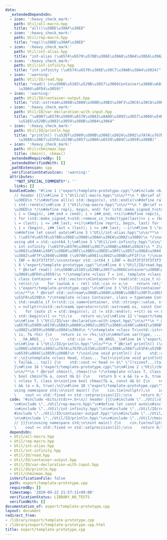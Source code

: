```yaml
---
data:
  _extendedDependsOn:
  - icon: ':heavy_check_mark:'
    path: Util/all-macro.hpp
    title: "all()\u30DE\u30AF\u30ED"
  - icon: ':heavy_check_mark:'
    path: Util/rep-macro.hpp
    title: "rep()\u30DE\u30AF\u30ED"
  - icon: ':heavy_check_mark:'
    path: Util/int-alias.hpp
    title: "int-alias (\u6574\u6570\u578B\u306E\u30A8\u30A4\u30EA\u30A2\u30B9)"
  - icon: ':heavy_check_mark:'
    path: Util/int-infinity.hpp
    title: "int-infinity (\u6574\u6570\u306E\u30C7\u30AB\u30A4\u5024)"
  - icon: ':warning:'
    path: Util/IO/read.hpp
    title: "read() (n\u500B\u5165\u529B\u3057\u3066Container\u306B\u683C\u7D0D\u3057\
      \u3066\u8FD4\u3059)"
  - icon: ':warning:'
    path: Util/IO/container-output.hpp
    title: "std::ostream\u306B\u3088\u308B\u30B3\u30F3\u30C6\u30CA\u306E\u51FA\u529B"
  - icon: ':heavy_check_mark:'
    path: Util/IO/var-declaration-with-input.hpp
    title: "\u8907\u6570\u5909\u6570\u5BA3\u8A00\u3092\u3057\u3066\u540C\u6642\u306B\
      \u5165\u529B\u3082\u3059\u308B\u3084\u3064"
  - icon: ':heavy_check_mark:'
    path: Util/IO/println.hpp
    title: "println() (\u53EF\u5909\u500B\u306E\u5024\u3092\u7A7A\u767D\u533A\u5207\
      \u308A\u3067\u51FA\u529B\u3057\u3066\u6539\u884C\u3059\u308B)"
  - icon: ':heavy_check_mark:'
    path: Util/chminmax.hpp
    title: chmin(), chmax()
  _extendedRequiredBy: []
  _extendedVerifiedWith: []
  _pathExtension: cpp
  _verificationStatusIcon: ':warning:'
  attributes:
    '*NOT_SPECIAL_COMMENTS*': ''
    links: []
  bundledCode: "#line 1 \"export/template-prototype.cpp\"\n#include <bits/stdc++.h>\n\
    // header {{{\n#line 2 \"Util/all-macro.hpp\"\n\n/**\n * @brief all()\u30DE\u30AF\
    \u30ED\n */\n#define all(x) std::begin(x), std::end(x)\n#define rall(x) std::rbegin(x),\
    \ std::rend(x)\n#line 2 \"Util/rep-macro.hpp\"\n\n/**\n * @brief rep()\u30DE\u30AF\
    \u30ED\n */\n#define rep(i, begin, end) for (std::make_signed_t<std::remove_cv_t<decltype(end)>>\
    \ i = (begin), i##_end = (end); i < i##_end; ++i)\n#define repc(i, begin, last)\
    \ for (std::make_signed_t<std::remove_cv_t<decltype(last)>> i = (begin), i##_last\
    \ = (last); i <= i##_last; ++i)\n#define repr(i, begin, last) for (std::make_signed_t<std::remove_cv_t<decltype(begin)>>\
    \ i = (begin), i##_last = (last); i >= i##_last; --i)\n#line 5 \"export/template-prototype.cpp\"\
    \n#define let const auto\n#line 3 \"Util/int-alias.hpp\"\n\n/**\n * @brief int-alias\
    \ (\u6574\u6570\u578B\u306E\u30A8\u30A4\u30EA\u30A2\u30B9)\n */\nusing i64 = std::int64_t;\n\
    using u64 = std::uint64_t;\n#line 3 \"Util/int-infinity.hpp\"\n\n/**\n * @brief\
    \ int-infinity (\u6574\u6570\u306E\u30C7\u30AB\u30A4\u5024)\n * 2\u500D\u3057\u3066\
    \u3082\u30AA\u30FC\u30D0\u30FC\u30D5\u30ED\u30FC\u3057\u306A\u3044 & memset()\u306B\
    \u3082\u4F7F\u3048\u308B (\u9700\u8981\u3042\u308B\uFF1F)\n */\nconstexpr std::int32_t\
    \ INF = 0x3f3f3f3f;\nconstexpr std::int64_t LINF = 0x3f3f3f3f3f3f3f3fLL;\n#line\
    \ 8 \"export/template-prototype.cpp\"\n\n#line 4 \"Util/IO/read.hpp\"\n\n/**\n\
    \ * @brief read() (n\u500B\u5165\u529B\u3057\u3066Container\u306B\u683C\u7D0D\u3057\
    \u3066\u8FD4\u3059)\n */\ntemplate <class T = int, template <class, class...>\
    \ class Container = std::vector>\nContainer<T> read(std::size_t n) {\n    Container<T>\
    \ ret(n);\n    for (auto& e : ret) std::cin >> e;\n    return ret;\n}\n#line 10\
    \ \"export/template-prototype.cpp\"\n\n#line 3 \"Util/IO/container-output.hpp\"\
    \n\n/**\n * @brief std::ostream\u306B\u3088\u308B\u30B3\u30F3\u30C6\u30CA\u306E\
    \u51FA\u529B\n */\ntemplate <class Container, class = typename Container::value_type,\
    \ std::enable_if_t<!std::is_same<Container, std::string>::value, std::nullptr_t>\
    \ = nullptr>\nstd::ostream& operator<<(std::ostream& os, const Container& v) {\n\
    \    for (auto it = std::begin(v); it != std::end(v); ++it) os << &\" \"[it ==\
    \ std::begin(v)] << *it;\n    return os;\n}\n#line 12 \"export/template-prototype.cpp\"\
    \n\n#line 3 \"Util/IO/var-declaration-with-input.hpp\"\n\n/**\n * @brief \u8907\
    \u6570\u5909\u6570\u5BA3\u8A00\u3092\u3057\u3066\u540C\u6642\u306B\u5165\u529B\
    \u3082\u3059\u308B\u3084\u3064\n */\ntemplate <class T>\nstd::istream& operator,(std::istream&\
    \ is, T& rhs) {\n    return is >> rhs;\n}\n\n#define var(type, ...) \\\n    type\
    \ __VA_ARGS__;  \\\n    std::cin >> __VA_ARGS__\n#line 14 \"export/template-prototype.cpp\"\
    \n\n#line 4 \"Util/IO/println.hpp\"\n\n/**\n * @brief println() (\u53EF\u5909\u500B\
    \u306E\u5024\u3092\u7A7A\u767D\u533A\u5207\u308A\u3067\u51FA\u529B\u3057\u3066\
    \u6539\u884C\u3059\u308B)\n */\ninline void println() {\n    std::cout << '\\\
    n';\n}\ntemplate <class Head, class... Tail>\ninline void println(Head&& head,\
    \ Tail&&... tail) {\n    std::cout << head << &\" \"[!sizeof...(tail)];\n    println(std::forward<Tail>(tail)...);\n\
    }\n#line 16 \"export/template-prototype.cpp\"\n\n#line 2 \"Util/chminmax.hpp\"\
    \n\n/**\n * @brief chmin(), chmax()\n */\ntemplate <class T, class U>\ninline\
    \ bool chmin(T& a, const U& b) {\n    return b < a && (a = b, true);\n}\n\ntemplate\
    \ <class T, class U>\ninline bool chmax(T& a, const U& b) {\n    return b > a\
    \ && (a = b, true);\n}\n#line 18 \"export/template-prototype.cpp\"\n// }}}\n\n\
    using namespace std;\n\nint main() {\n    cin.tie(nullptr);\n    ios_base::sync_with_stdio(false);\n\
    \    cout << std::fixed << std::setprecision(12);\n\n    return 0;\n}\n"
  code: "#include <bits/stdc++.h>\n// header {{{\n#include \"../Util/all-macro.hpp\"\
    \n#include \"../Util/rep-macro.hpp\"\n#define let const auto\n#include \"../Util/int-alias.hpp\"\
    \n#include \"../Util/int-infinity.hpp\"\n\n#include \"../Util/IO/read.hpp\"\n\n\
    #include \"../Util/IO/container-output.hpp\"\n\n#include \"../Util/IO/var-declaration-with-input.hpp\"\
    \n\n#include \"../Util/IO/println.hpp\"\n\n#include \"../Util/chminmax.hpp\"\n\
    // }}}\n\nusing namespace std;\n\nint main() {\n    cin.tie(nullptr);\n    ios_base::sync_with_stdio(false);\n\
    \    cout << std::fixed << std::setprecision(12);\n\n    return 0;\n}\n"
  dependsOn:
  - Util/all-macro.hpp
  - Util/rep-macro.hpp
  - Util/int-alias.hpp
  - Util/int-infinity.hpp
  - Util/IO/read.hpp
  - Util/IO/container-output.hpp
  - Util/IO/var-declaration-with-input.hpp
  - Util/IO/println.hpp
  - Util/chminmax.hpp
  isVerificationFile: false
  path: export/template-prototype.cpp
  requiredBy: []
  timestamp: '2020-09-22 21:57:11+09:00'
  verificationStatus: LIBRARY_NO_TESTS
  verifiedWith: []
documentation_of: export/template-prototype.cpp
layout: document
redirect_from:
- /library/export/template-prototype.cpp
- /library/export/template-prototype.cpp.html
title: export/template-prototype.cpp
---
```

